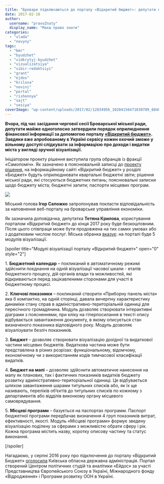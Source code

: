 ```yaml
---
title: "Бровари підключаються до порталу «Відкритий бюджет»: депутати проголосували \"за\""
date: 2017-02-10
author: 
  username: "pravoZnaty"
  display_name: "Маєш право знати"
categories: 
  - "vlada"
  - "novyny"
tags: 
  - "bmr"
  - "byudzhet"
  - "vidkrytyj-byudzhet"
  - "vizualizatsiya"
  - "vibir-redaktsiyi"
  - "grant"
  - "ejdos"
  - "krilova"
  - "novini"
  - "portal"
  - "rishennya"
  - "sajt"
  - "sesiya"
coverImage: "wp-content/uploads/2017/02/12834956_10204156471830789_684895693_n-1.jpg"
---
```


**Вчора, під час засідання чергової сесії Броварської міської ради, депутати майже одноголосно затвердили порядок оприлюднення фінансової інформації за допомогою порталу [«Відкритий бюджет»](http://www.openbudget.in.ua/). Завдяки вже апробованому в Україні сервісу кожен охочий зможе у вільному доступі слідкувати за інформацією про доходи і видатки міста у вигляді зручної візуалізації.**

Ініціатором проекту рішення виступила група обранців із фракції «Самопоміч». Як зазначено в пояснювальній записці до [проекту рішення](http://brovary-rada.gov.ua/documents/26558.html), на інформаційному сайті «Відкритий бюджет» у розділі «Бюджет» будуть оприлюднювати квартальні бюджетні звіти; рішення міської ради, які стосуються бюджетних питань; пояснювальні записки щодо бюджету міста; бюджетні запити; паспорти місцевих програм.

[![](https://mpz.brovary.org/wp-content/uploads/2017/02/vidkrytyj-byudzhet.jpg)](https://mpz.brovary.org/wp-content/uploads/2017/02/vidkrytyj-byudzhet.jpg)

Міський голова **Ігор Сапожко** запропонував покласти відповідальність за наповнення веб-порталу на броварське управління економіки.

Як зазначила доповідачка, депутатка **Тетяна Крилова**, користування порталом «Відкритий бюджет» до кінця 2017 року буде безкоштовним. Після цього співпраця може бути продовжена на тих самих умовах або з додатковим числом послуг. Міська обранка [вказує](https://www.facebook.com/tanja.bavina/posts/10210461821315189): на порталі буде 5 модулів візуалізації.

\[spoiler title="Модулі візуалізації порталу «Відкритий бюджет»" open="0" style="2"\]

1\. **Бюджетний календар** – покликаний в автоматичному режимі здійснити поєднання на одній візуалізації часової шкали - етапів бюджетного процесу, дій органів влади та можливостей, які відкриваються перед зацікавленими сторонами для участі в бюджетному процесі.

2\. **Ключові показники** – покликаний створити «Приборну панель міста» яка б компактно, на одній сторінці, давала вичерпну характеристику динаміки стану справ в адміністративно-територіальній одиниці для пересічного громадянина. Модуль дозволяє створювати інтерактивні діаграми з поясненнями, при кліку на гіперпосилання в тексті опису відбувається завантаження документу, в якому описується стан визначеного показника відповідного року. Модуль дозволяє візуалізувати безліч показників.

3\. **Бюджет** – дозволяє створювати візуалізацію дохідної та видаткової частини місцевих бюджетів. Видаткова частина може бути представлена в різних розрізах: функціональному, відомчому, економічному чи з використанням кодів тимчасової класифікації видатків.

4\. **Бюджет на мапі** – дозволяє здійснити автоматичне нанесення на мапу як планових, так і фактичних показників видатків бюджету розвитку адміністративно-територіальної одиниці. Це відбувається шляхом завантаження шарами титульних списків або, як їх ще називають, переліків об’єктів до титульних списків по кожному з департаментів або відділів виконкому органу місцевого самоврядування.

5\. **Місцеві програми** – базується на паспортах программ. Паспорт бюджетної програми передбачає визначення 4 груп показників витрат, ефективності, якості. Модуль «Місцеві програми» формує зведену візуалізацію поділену за сферами з можливістю обрати сферу і рік. Кожна програма містить назву, коротку описову частину та статус виконання.

\[/spoiler\]

Нагадаємо, у серпні 2016 року про підключення до порталу «Відкритий Бюджет» [оголосила](https://mpz.brovary.org/byudzhet-kyyivshhyny-vidteper-oprylyudnyuyut-v-onlajn-rezhymi/) Київська обласна державна адміністрація. Портал створений Центром політичних студій та аналітики «Ейдос» за участі Представництва Європейського Союзу в Україні, Міжнародного фонду «Відродження» і Програми розвитку ООН в Україні.
